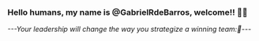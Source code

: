 ### Hello humans, my name is @GabrielRdeBarros, welcome!! 👋👋

 *---Your leadership will change the way you strategize a winning team::1st_place_medal:---*
<!--
**gabrielrdebarros/gabrielrdebarros** is a ✨ _special_ ✨ repository because its `README.md` (this file) appears on your GitHub profile.

Here are some ideas to get you started:

- 🔭 I’m currently working on ...
- 🌱 I’m currently learning ...
- 👯 I’m looking to collaborate on ...
- 🤔 I’m looking for help with ...
- 💬 Ask me about ...
- 📫 How to reach me: ...
- 😄 Pronouns: ...
- ⚡ Fun fact: ...
-->
